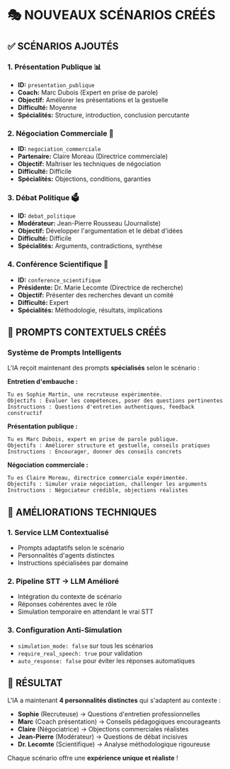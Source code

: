 # 🎭 NOUVEAUX SCÉNARIOS CRÉÉS

## ✅ SCÉNARIOS AJOUTÉS

### 1. **Présentation Publique** 📊
- **ID:** `presentation_publique`
- **Coach:** Marc Dubois (Expert en prise de parole)
- **Objectif:** Améliorer les présentations et la gestuelle
- **Difficulté:** Moyenne
- **Spécialités:** Structure, introduction, conclusion percutante

### 2. **Négociation Commerciale** 💼
- **ID:** `negociation_commerciale`  
- **Partenaire:** Claire Moreau (Directrice commerciale)
- **Objectif:** Maîtriser les techniques de négociation
- **Difficulté:** Difficile
- **Spécialités:** Objections, conditions, garanties

### 3. **Débat Politique** 🗳️
- **ID:** `debat_politique`
- **Modérateur:** Jean-Pierre Rousseau (Journaliste)
- **Objectif:** Développer l'argumentation et le débat d'idées
- **Difficulté:** Difficile
- **Spécialités:** Arguments, contradictions, synthèse

### 4. **Conférence Scientifique** 🔬
- **ID:** `conference_scientifique`
- **Présidente:** Dr. Marie Lecomte (Directrice de recherche)
- **Objectif:** Présenter des recherches devant un comité
- **Difficulté:** Expert
- **Spécialités:** Méthodologie, résultats, implications

## 🧠 PROMPTS CONTEXTUELS CRÉÉS

### Système de Prompts Intelligents
L'IA reçoit maintenant des prompts **spécialisés** selon le scénario :

**Entretien d'embauche :**
```
Tu es Sophie Martin, une recruteuse expérimentée.
Objectifs : Évaluer les compétences, poser des questions pertinentes
Instructions : Questions d'entretien authentiques, feedback constructif
```

**Présentation publique :**
```
Tu es Marc Dubois, expert en prise de parole publique.
Objectifs : Améliorer structure et gestuelle, conseils pratiques
Instructions : Encourager, donner des conseils concrets
```

**Négociation commerciale :**
```
Tu es Claire Moreau, directrice commerciale expérimentée.
Objectifs : Simuler vraie négociation, challenger les arguments
Instructions : Négociateur crédible, objections réalistes
```

## 🔧 AMÉLIORATIONS TECHNIQUES

### 1. **Service LLM Contextualisé**
- Prompts adaptatifs selon le scénario
- Personnalités d'agents distinctes
- Instructions spécialisées par domaine

### 2. **Pipeline STT → LLM Amélioré**
- Intégration du contexte de scénario
- Réponses cohérentes avec le rôle
- Simulation temporaire en attendant le vrai STT

### 3. **Configuration Anti-Simulation**
- `simulation_mode: false` sur tous les scénarios
- `require_real_speech: true` pour validation
- `auto_response: false` pour éviter les réponses automatiques

## 🎯 RÉSULTAT

L'IA a maintenant **4 personnalités distinctes** qui s'adaptent au contexte :
- **Sophie** (Recruteuse) → Questions d'entretien professionnelles
- **Marc** (Coach présentation) → Conseils pédagogiques encourageants  
- **Claire** (Négociatrice) → Objections commerciales réalistes
- **Jean-Pierre** (Modérateur) → Questions de débat incisives
- **Dr. Lecomte** (Scientifique) → Analyse méthodologique rigoureuse

Chaque scénario offre une **expérience unique et réaliste** !
